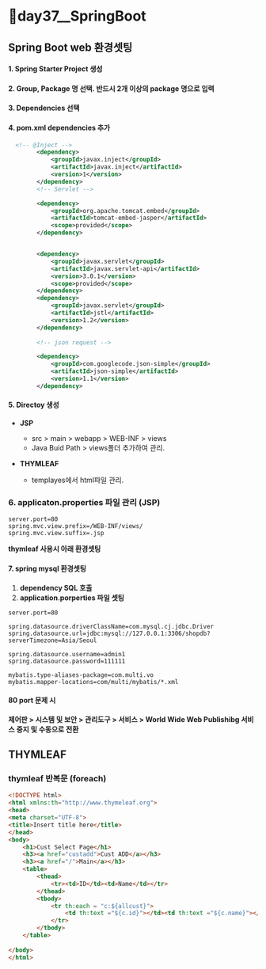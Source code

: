# 📢day37__SpringBoot

## Spring Boot web 환경셋팅

#### 1. Spring Starter Project 생성

#### 2. Group, Package 명 선택. 반드시 2개 이상의 package 명으로 입력

#### 3. Dependencies 선택

#### 4. pom.xml dependencies 추가

```xml
  <!-- @Inject -->
		<dependency>
			<groupId>javax.inject</groupId>
			<artifactId>javax.inject</artifactId>
			<version>1</version>
		</dependency>
		<!-- Servlet -->

		<dependency>
			<groupId>org.apache.tomcat.embed</groupId>
			<artifactId>tomcat-embed-jasper</artifactId>
			<scope>provided</scope>
		</dependency>


		<dependency>
			<groupId>javax.servlet</groupId>
			<artifactId>javax.servlet-api</artifactId>
			<version>3.0.1</version>
			<scope>provided</scope>
		</dependency>
		<dependency>
			<groupId>javax.servlet</groupId>
			<artifactId>jstl</artifactId>
			<version>1.2</version>
		</dependency>
		
		<!-- json request -->   

		<dependency>
			<groupId>com.googlecode.json-simple</groupId>
			<artifactId>json-simple</artifactId>
			<version>1.1</version>
  		</dependency>
```



#### 5. Directoy 생성

- **JSP** 
  - src > main > webapp > WEB-INF > views
  - Java Buid Path > views폴더 추가하여 관리.

- **THYMLEAF**
  - templayes에서 html파일 관리.

### 6. applicaton.properties 파일 관리 (JSP)

```properties
server.port=80
spring.mvc.view.prefix=/WEB-INF/views/
spring.mvc.view.suffix=.jsp
```

**thymleaf 사용시 아래 환경셋팅**

#### 7. spring mysql 환경셋팅

1. **dependency SQL 호출**
2. **application.porperties 파일 셋팅**

```properties
server.port=80

spring.datasource.driverClassName=com.mysql.cj.jdbc.Driver
spring.datasource.url=jdbc:mysql://127.0.0.1:3306/shopdb?serverTimezone=Asia/Seoul

spring.datasource.username=admin1
spring.datasource.password=111111

mybatis.type-aliases-package=com.multi.vo
mybatis.mapper-locations=com/multi/mybatis/*.xml
```



#### 80 port 문제 시

**제어판 > 시스템 및 보안 > 관리도구 > 서비스 > World Wide Web Publishibg  서비스 중지 및 수동으로 전환**





## THYMLEAF

### thymleaf 반복문 (foreach)

```html
<!DOCTYPE html>
<html xmlns:th="http://www.thymeleaf.org">
<head>
<meta charset="UTF-8">
<title>Insert title here</title>
</head>
<body>
	<h1>Cust Select Page</h1>
	<h3><a href="custadd">Cust ADD</a></h3>
	<h3><a href="/">Main</a></h3>
	<table>
		<thead>
			<tr><td>ID</td><td>Name</td></tr>
		</thead>
		<tbody>
			<tr th:each = "c:${allcust}">
				<td th:text ="${c.id}"></td><td th:text ="${c.name}"></td>
			</tr>
		</tbody>
	</table>
	
</body>
</html>
```

